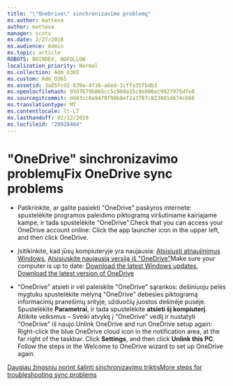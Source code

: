 ```yaml
---
title: "\"OneDrive\" sinchronizavimo problemų"
ms.author: matteva
author: matteva
manager: scotv
ms.date: 2/27/2018
ms.audience: Admin
ms.topic: article
ROBOTS: NOINDEX, NOFOLLOW
localization_priority: Normal
ms.collection: Adm_O365
ms.custom: Adm_O365
ms.assetid: 3a05fcd2-639a-4f16-a6ed-1cffa35fbdb3
ms.openlocfilehash: 93d7679b865cc5c960a15c8e806ec9927975dfe8
ms.sourcegitcommit: dd43cc0a9470f98b8ef2a3787c823801d674c666
ms.translationtype: MT
ms.contentlocale: lt-LT
ms.lasthandoff: 02/12/2019
ms.locfileid: "29928484"
---
```

# <a name="fix-onedrive-sync-problems"></a><span data-ttu-id="9bb77-102">"OneDrive" sinchronizavimo problemų</span><span class="sxs-lookup"><span data-stu-id="9bb77-102">Fix OneDrive sync problems</span></span>

- <span data-ttu-id="9bb77-103">Patikrinkite, ar galite pasiekti "OneDrive" paskyros internete: spustelėkite programos paleidimo piktogramą viršutiniame kairiajame kampe, ir tada spustelėkite "OneDrive".</span><span class="sxs-lookup"><span data-stu-id="9bb77-103">Check that you can access your OneDrive account online: Click the app launcher icon in the upper left, and then click OneDrive.</span></span>
    
- <span data-ttu-id="9bb77-104">Įsitikinkite, kad jūsų kompiuteryje yra naujausia: [Atsisiųsti atnaujinimus Windows](http://go.microsoft.com/fwlink/p/?LinkId=825773), [Atsisiųskite naujausią versiją iš "OneDrive"](https://go.microsoft.com/fwlink/p/?linkid=844652)</span><span class="sxs-lookup"><span data-stu-id="9bb77-104">Make sure your computer is up to date: [Download the latest Windows updates](http://go.microsoft.com/fwlink/p/?LinkId=825773), [Download the latest version of OneDrive](https://go.microsoft.com/fwlink/p/?linkid=844652)</span></span>
    
- <span data-ttu-id="9bb77-p101">"OneDrive" atsieti ir vėl paleiskite "OneDrive" sąrankos: dešiniuoju pelės mygtuku spustelėkite mėlyną "OneDrive" debesies piktogramą informacinių pranešimų srityje, užduočių juostos dešinėje pusėje. Spustelėkite **Parametrai**, ir tada spustelėkite **atsieti šį kompiuterį**. Atlikite veiksmus – Sveiki atvykę į "OneDrive" vedlį ir nustatyti "OneDrive" iš naujo.</span><span class="sxs-lookup"><span data-stu-id="9bb77-p101">Unlink OneDrive and run OneDrive setup again: Right-click the blue OneDrive cloud icon in the notification area, at the far right of the taskbar. Click **Settings**, and then click **Unlink this PC**. Follow the steps in the Welcome to OneDrive wizard to set up OneDrive again.</span></span>
    
[<span data-ttu-id="9bb77-108">Daugiau žingsnių norint šalinti sinchronizavimo triktis</span><span class="sxs-lookup"><span data-stu-id="9bb77-108">More steps for troubleshooting sync problems</span></span>](https://go.microsoft.com/fwlink/?linkid=866431)
  

